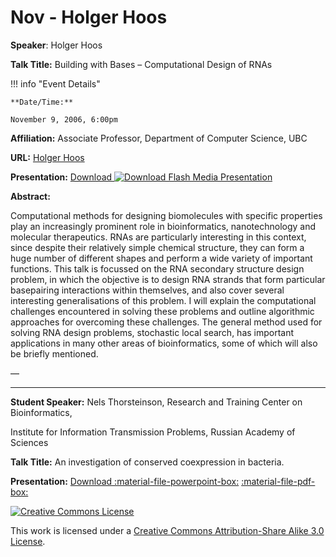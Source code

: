 # Nov - Holger Hoos

**Speaker**: Holger Hoos

**Talk Title:** Building with Bases – Computational Design of RNAs

!!! info "Event Details"
    
    
    **Date/Time:**
    
    November 9, 2006, 6:00pm

**Affiliation:** Associate Professor, Department of Computer Science, UBC

**URL:** [Holger Hoos](http://www.cs.ubc.ca/~hoos )

**Presentation:** [Download ![Download Flash Media Presentation](/images/flash.gif)](http://vanbug.org/talk_ppts/2006-7/Nov2006/Holger/Holger.html)

**Abstract:**

Computational methods for designing biomolecules with specific properties play an increasingly prominent role in bioinformatics, nanotechnology and molecular therapeutics. RNAs are particularly interesting in this context, since despite their relatively simple chemical structure, they can form a huge number of different shapes and perform a wide variety of important functions. This talk is focussed on the RNA secondary structure design problem, in which the objective is to design RNA strands that form particular basepairing interactions within themselves, and also cover several interesting generalisations of this problem. I will explain the computational challenges encountered in solving these problems and outline algorithmic approaches for overcoming these challenges. The general method used for solving RNA design problems, stochastic local search, has important applications in many other areas of bioinformatics, some of which will also be briefly mentioned.

—

---

**Student Speaker:** Nels Thorsteinson, Research and Training Center on Bioinformatics,

Institute for Information Transmission Problems, Russian Academy of Sciences

**Talk Title:** An investigation of conserved coexpression in bacteria.

**Presentation:** [Download :material-file-powerpoint-box:](https://drive.google.com/file/d/1-zhBn7BT-HksGRd84V26I0ckoo8kyKfb/view?usp=sharing) [:material-file-pdf-box:](https://drive.google.com/file/d/1z0AmY72bvT-zlM45aeJz5kaiVXHfKizE/view?usp=sharing)

[![Creative Commons License](http://i.creativecommons.org/l/by-sa/3.0/80x15.png)](http://creativecommons.org/licenses/by-sa/3.0/)

This work is licensed under a [Creative Commons Attribution-Share Alike 3.0 License](http://creativecommons.org/licenses/by-sa/3.0/).

